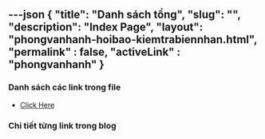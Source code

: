 ---json
{
    "title": "Danh sách tổng",
    "slug": "",
    "description": "Index Page",
    "layout": "phongvanhanh-hoibao-kiemtrabiennhan.html",
    "permalink" : false,
    "activeLink" : "phongvanhanh"
}
---

### Danh sách các link trong file
- [Click Here](./blog-list.html)

### Chi tiết từng link trong blog